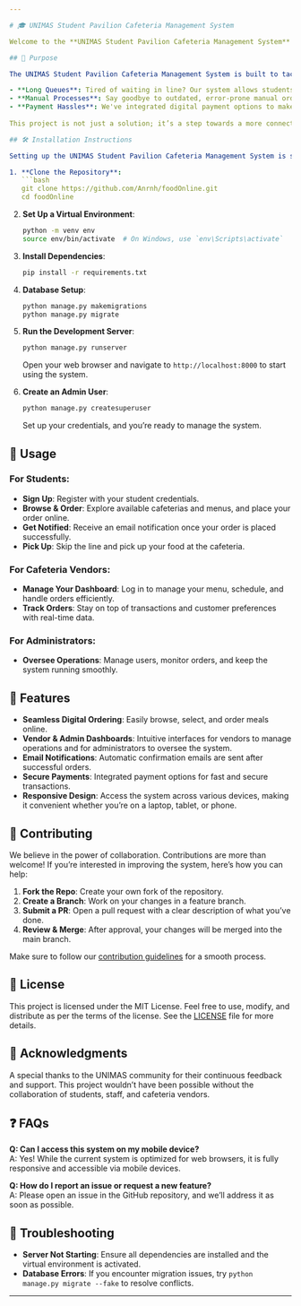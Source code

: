 ```yaml
---

# 🎓 UNIMAS Student Pavilion Cafeteria Management System

Welcome to the **UNIMAS Student Pavilion Cafeteria Management System** project! This system is designed to revolutionize the way students and staff interact with the university's cafeteria services. By bringing modern technology to the heart of campus dining, this platform aims to streamline operations, reduce wait times, and enhance the overall experience for everyone involved.

## 🚀 Purpose

The UNIMAS Student Pavilion Cafeteria Management System is built to tackle the common challenges faced in a university cafeteria environment:

- **Long Queues**: Tired of waiting in line? Our system allows students and staff to place orders online, so your food is ready when you are.
- **Manual Processes**: Say goodbye to outdated, error-prone manual ordering systems. Our web-based platform ensures accuracy and efficiency in every order.
- **Payment Hassles**: We've integrated digital payment options to make transactions quick, easy, and secure.
  
This project is not just a solution; it’s a step towards a more connected and efficient campus life.

## 🛠 Installation Instructions

Setting up the UNIMAS Student Pavilion Cafeteria Management System is straightforward. Here’s how you can get started:

1. **Clone the Repository**:
   ```bash
   git clone https://github.com/Anrnh/foodOnline.git
   cd foodOnline
   ```

2. **Set Up a Virtual Environment**:
   ```bash
   python -m venv env
   source env/bin/activate  # On Windows, use `env\Scripts\activate`
   ```

3. **Install Dependencies**:
   ```bash
   pip install -r requirements.txt
   ```

4. **Database Setup**:
   ```bash
   python manage.py makemigrations
   python manage.py migrate
   ```

5. **Run the Development Server**:
   ```bash
   python manage.py runserver
   ```
   Open your web browser and navigate to `http://localhost:8000` to start using the system.

6. **Create an Admin User**:
   ```bash
   python manage.py createsuperuser
   ```
   Set up your credentials, and you’re ready to manage the system.

## 🎯 Usage

### For Students:
- **Sign Up**: Register with your student credentials.
- **Browse & Order**: Explore available cafeterias and menus, and place your order online.
- **Get Notified**: Receive an email notification once your order is placed successfully.
- **Pick Up**: Skip the line and pick up your food at the cafeteria.

### For Cafeteria Vendors:
- **Manage Your Dashboard**: Log in to manage your menu, schedule, and handle orders efficiently.
- **Track Orders**: Stay on top of transactions and customer preferences with real-time data.

### For Administrators:
- **Oversee Operations**: Manage users, monitor orders, and keep the system running smoothly.

## 🌟 Features

- **Seamless Digital Ordering**: Easily browse, select, and order meals online.
- **Vendor & Admin Dashboards**: Intuitive interfaces for vendors to manage operations and for administrators to oversee the system.
- **Email Notifications**: Automatic confirmation emails are sent after successful orders.
- **Secure Payments**: Integrated payment options for fast and secure transactions.
- **Responsive Design**: Access the system across various devices, making it convenient whether you’re on a laptop, tablet, or phone.

## 🤝 Contributing

We believe in the power of collaboration. Contributions are more than welcome! If you’re interested in improving the system, here’s how you can help:

1. **Fork the Repo**: Create your own fork of the repository.
2. **Create a Branch**: Work on your changes in a feature branch.
3. **Submit a PR**: Open a pull request with a clear description of what you’ve done.
4. **Review & Merge**: After approval, your changes will be merged into the main branch.

Make sure to follow our [contribution guidelines](CONTRIBUTING.md) for a smooth process.

## 📄 License

This project is licensed under the MIT License. Feel free to use, modify, and distribute as per the terms of the license. See the [LICENSE](LICENSE) file for more details.

## 🙏 Acknowledgments

A special thanks to the UNIMAS community for their continuous feedback and support. This project wouldn’t have been possible without the collaboration of students, staff, and cafeteria vendors.

## ❓ FAQs

**Q: Can I access this system on my mobile device?**  
A: Yes! While the current system is optimized for web browsers, it is fully responsive and accessible via mobile devices.

**Q: How do I report an issue or request a new feature?**  
A: Please open an issue in the GitHub repository, and we’ll address it as soon as possible.

## 🔧 Troubleshooting

- **Server Not Starting**: Ensure all dependencies are installed and the virtual environment is activated.
- **Database Errors**: If you encounter migration issues, try `python manage.py migrate --fake` to resolve conflicts.

---
```


